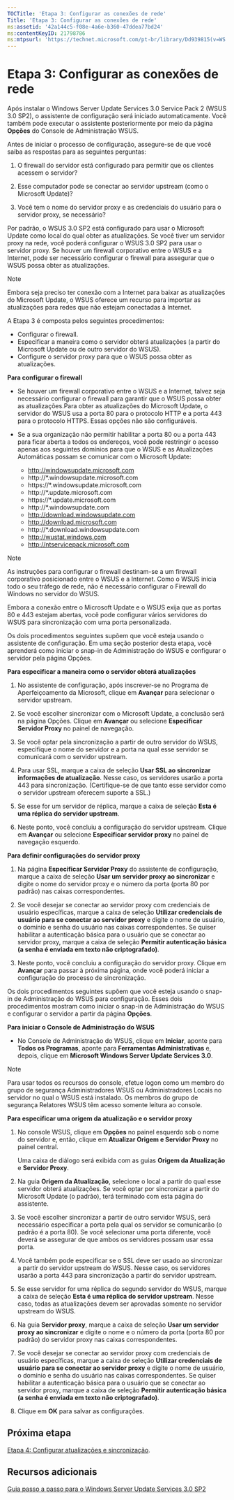 ```yaml
---
TOCTitle: 'Etapa 3: Configurar as conexões de rede'
Title: 'Etapa 3: Configurar as conexões de rede'
ms:assetid: '42a144c5-f08e-4a6e-b360-47ddea77bd24'
ms:contentKeyID: 21798786
ms:mtpsurl: 'https://technet.microsoft.com/pt-br/library/Dd939815(v=WS.10)'
---
```


Etapa 3: Configurar as conexões de rede
=======================================

Após instalar o Windows Server Update Services 3.0 Service Pack 2 (WSUS 3.0 SP2), o assistente de configuração será iniciado automaticamente. Você também pode executar o assistente posteriormente por meio da página **Opções** do Console de Administração WSUS.

Antes de iniciar o processo de configuração, assegure-se de que você saiba as respostas para as seguintes perguntas:

1. O firewall do servidor está configurado para permitir que os clientes acessem o servidor?

2. Esse computador pode se conectar ao servidor upstream (como o Microsoft Update)?

3. Você tem o nome do servidor proxy e as credenciais do usuário para o servidor proxy, se necessário?

Por padrão, o WSUS 3.0 SP2 está configurado para usar o Microsoft Update como local do qual obter as atualizações. Se você tiver um servidor proxy na rede, você poderá configurar o WSUS 3.0 SP2 para usar o servidor proxy. Se houver um firewall corporativo entre o WSUS e a Internet, pode ser necessário configurar o firewall para assegurar que o WSUS possa obter as atualizações.

> [!NOTE]
> Embora seja preciso ter conexão com a Internet para baixar as atualizações do Microsoft Update, o WSUS oferece um recurso para importar as atualizações para redes que não estejam conectadas à Internet.
 

A Etapa 3 é composta pelos seguintes procedimentos:

-   Configurar o firewall.
-   Especificar a maneira como o servidor obterá atualizações (a partir do Microsoft Update ou de outro servidor do WSUS).
-   Configure o servidor proxy para que o WSUS possa obter as atualizações.

**Para configurar o firewall**
-   Se houver um firewall corporativo entre o WSUS e a Internet, talvez seja necessário configurar o firewall para garantir que o WSUS possa obter as atualizações.Para obter as atualizações do Microsoft Update, o servidor do WSUS usa a porta 80 para o protocolo HTTP e a porta 443 para o protocolo HTTPS. Essas opções não são configuráveis.

-   Se a sua organização não permitir habilitar a porta 80 ou a porta 443 para ficar aberta a todos os endereços, você pode restringir o acesso apenas aos seguintes domínios para que o WSUS e as Atualizações Automáticas possam se comunicar com o Microsoft Update:

    -   http://windowsupdate.microsoft.com
    -   http://\*.windowsupdate.microsoft.com
    -   https://\*.windowsupdate.microsoft.com
    -   http://\*.update.microsoft.com
    -   https://\*.update.microsoft.com
    -   http://\*.windowsupdate.com
    -   http://download.windowsupdate.com
    -   http://download.microsoft.com
    -   http://\*.download.windowsupdate.com
    -   http://wustat.windows.com
    -   http://ntservicepack.microsoft.com

> [!NOTE]
> As instruções para configurar o firewall destinam-se a um firewall corporativo posicionado entre o WSUS e a Internet. Como o WSUS inicia todo o seu tráfego de rede, não é necessário configurar o Firewall do Windows no servidor do WSUS.
 

Embora a conexão entre o Microsoft Update e o WSUS exija que as portas 80 e 443 estejam abertas, você pode configurar vários servidores do WSUS para sincronização com uma porta personalizada.

Os dois procedimentos seguintes supõem que você esteja usando o assistente de configuração. Em uma seção posterior desta etapa, você aprenderá como iniciar o snap-in de Administração do WSUS e configurar o servidor pela página Opções.

**Para especificar a maneira como o servidor obterá atualizações**
1.  No assistente de configuração, após inscrever-se no Programa de Aperfeiçoamento da Microsoft, clique em **Avançar** para selecionar o servidor upstream.

2.  Se você escolher sincronizar com o Microsoft Update, a conclusão será na página Opções. Clique em **Avançar** ou selecione **Especificar Servidor Proxy** no painel de navegação.

3.  Se você optar pela sincronização a partir de outro servidor do WSUS, especifique o nome do servidor e a porta na qual esse servidor se comunicará com o servidor upstream.

4.  Para usar SSL, marque a caixa de seleção **Usar SSL ao sincronizar informações de atualização**. Nesse caso, os servidores usarão a porta 443 para sincronização. (Certifique-se de que tanto esse servidor como o servidor upstream oferecem suporte a SSL.)

5.  Se esse for um servidor de réplica, marque a caixa de seleção **Esta é uma réplica do servidor upstream**.

6.  Neste ponto, você concluiu a configuração do servidor upstream. Clique em **Avançar** ou selecione **Especificar servidor proxy** no painel de navegação esquerdo.

**Para definir configurações do servidor proxy**
1.  Na página **Especificar Servidor Proxy** do assistente de configuração, marque a caixa de seleção **Usar um servidor proxy ao sincronizar** e digite o nome do servidor proxy e o número da porta (porta 80 por padrão) nas caixas correspondentes.

2.  Se você desejar se conectar ao servidor proxy com credenciais de usuário específicas, marque a caixa de seleção **Utilizar credenciais de usuário para se conectar ao servidor proxy** e digite o nome de usuário, o domínio e senha do usuário nas caixas correspondentes. Se quiser habilitar a autenticação básica para o usuário que se conectar ao servidor proxy, marque a caixa de seleção **Permitir autenticação básica (a senha é enviada em texto não criptografado)**.

3.  Neste ponto, você concluiu a configuração do servidor proxy. Clique em **Avançar** para passar à próxima página, onde você poderá iniciar a configuração do processo de sincronização.

Os dois procedimentos seguintes supõem que você esteja usando o snap-in de Administração do WSUS para configuração. Esses dois procedimentos mostram como iniciar o snap-in de Administração do WSUS e configurar o servidor a partir da página **Opções**.

**Para iniciar o Console de Administração do WSUS**
-   No Console de Administração do WSUS, clique em **Iniciar**, aponte para **Todos os Programas**, aponte para **Ferramentas Administrativas** e, depois, clique em **Microsoft Windows Server Update Services 3.0**.

> [!NOTE]
> Para usar todos os recursos do console, efetue logon como um membro do grupo de segurança Administradores WSUS ou Administradores Locais no servidor no qual o WSUS está instalado. Os membros do grupo de segurança Relatores WSUS têm acesso somente leitura ao console.
 

**Para especificar uma origem da atualização e o servidor proxy**
1.  No console WSUS, clique em **Opções** no painel esquerdo sob o nome do servidor e, então, clique em **Atualizar Origem e Servidor Proxy** no painel central.

    Uma caixa de diálogo será exibida com as guias **Origem da Atualização** e **Servidor Proxy**.

2.  Na guia **Origem da Atualização**, selecione o local a partir do qual esse servidor obterá atualizações. Se você optar por sincronizar a partir do Microsoft Update (o padrão), terá terminado com esta página do assistente.

3.  Se você escolher sincronizar a partir de outro servidor WSUS, será necessário especificar a porta pela qual os servidor se comunicarão (o padrão é a porta 80). Se você selecionar uma porta diferente, você deverá se assegurar de que ambos os servidores possam usar essa porta.

4.  Você também pode especificar se o SSL deve ser usado ao sincronizar a partir do servidor upstream do WSUS. Nesse caso, os servidores usarão a porta 443 para sincronização a partir do servidor upstream.

5.  Se esse servidor for uma réplica do segundo servidor do WSUS, marque a caixa de seleção **Esta é uma réplica do servidor upstream**. Nesse caso, todas as atualizações devem ser aprovadas somente no servidor upstream do WSUS.

6.  Na guia **Servidor proxy**, marque a caixa de seleção **Usar um servidor proxy ao sincronizar** e digite o nome e o número da porta (porta 80 por padrão) do servidor proxy nas caixas correspondentes.

7.  Se você desejar se conectar ao servidor proxy com credenciais de usuário específicas, marque a caixa de seleção **Utilizar credenciais de usuário para se conectar ao servidor proxy** e digite o nome de usuário, o domínio e senha do usuário nas caixas correspondentes. Se quiser habilitar a autenticação básica para o usuário que se conectar ao servidor proxy, marque a caixa de seleção **Permitir autenticação básica (a senha é enviada em texto não criptografado)**.

8.  Clique em **OK** para salvar as configurações.

Próxima etapa
-------------

[Etapa 4: Configurar atualizações e sincronização](https://technet.microsoft.com/deeaa7e1-9b50-45cb-9537-d75f70de3405).

Recursos adicionais
-------------------

[Guia passo a passo para o Windows Server Update Services 3.0 SP2](https://technet.microsoft.com/4b504edc-93b3-45b0-a7e8-d0107f1a4442)
